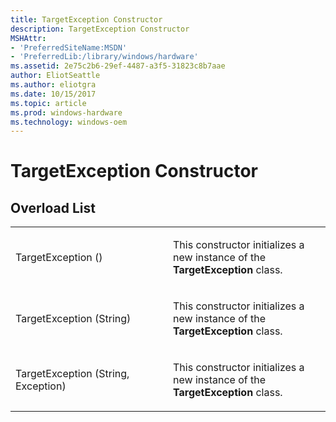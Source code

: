 ```yaml
---
title: TargetException Constructor
description: TargetException Constructor
MSHAttr:
- 'PreferredSiteName:MSDN'
- 'PreferredLib:/library/windows/hardware'
ms.assetid: 2e75c2b6-29ef-4487-a3f5-31823c8b7aae
author: EliotSeattle
ms.author: eliotgra
ms.date: 10/15/2017
ms.topic: article
ms.prod: windows-hardware
ms.technology: windows-oem
---
```


# TargetException Constructor


## <span id="Overload_List"></span><span id="overload_list"></span><span id="OVERLOAD_LIST"></span>Overload List


<table>
<colgroup>
<col width="50%" />
<col width="50%" />
</colgroup>
<tbody>
<tr class="odd">
<td><p>TargetException ()</p></td>
<td><p>This constructor initializes a new instance of the <strong>TargetException</strong> class.</p></td>
</tr>
<tr class="even">
<td><p>TargetException (String)</p></td>
<td><p>This constructor initializes a new instance of the <strong>TargetException</strong> class.</p></td>
</tr>
<tr class="odd">
<td><p>TargetException (String, Exception)</p></td>
<td><p>This constructor initializes a new instance of the <strong>TargetException</strong> class.</p></td>
</tr>
</tbody>
</table>

 

 

 






